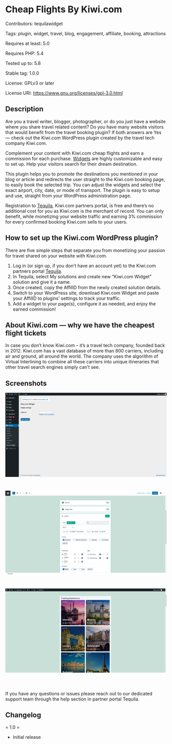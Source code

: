 # Cheap Flights By Kiwi<nowiki/>.com

Contributors: tequilawidget

Tags: plugin, widget, travel, blog, engagement, affiliate, booking, attractions

Requires at least: 5.0

Requires PHP: 5.4

Tested up to: 5.8

Stable tag: 1.0.0

License: GPLv3 or later

License URI: https://www.gnu.org/licenses/gpl-3.0.html

## Description

Are you a travel writer, blogger, photographer, or do you just have a website where you share travel related content? Do you have many website visitors that would benefit from the travel booking plugin? If both answers are Yes — check out the Kiwi<nowiki/>.com WordPress plugin created by the travel tech company Kiwi<nowiki/>.com.

Complement your content with Kiwi<nowiki/>.com cheap flights and earn a commission for each purchase. [Widgets](https://partners.kiwi.com/updated-kiwi-com-widget-makes-joining-the-travel-market-easy/?utm_source=wpplugin&utm_medium=marketplace&utm_campaign=widgets-wp-plugin) are highly customizable and easy to set up. Help your visitors search for their dream destination.

This plugin helps you to promote the destinations you mentioned in your blog or article and redirects the user straight to the Kiwi<nowiki/>.com booking page, to easily book the selected trip. You can adjust the widgets and select the exact airport, city, date, or mode of transport. The plugin is easy to setup and use, straight from your WordPress administration page.

Registration to [Tequila](https://partners.kiwi.com/our-solutions/tequila/?utm_source=wpplugin&utm_medium=marketplace&utm_campaign=widgets-wp-plugin), Kiwi<nowiki/>.com partners portal, is free and there’s no additional cost for you as Kiwi<nowiki/>.com is the merchant of record. You can only benefit, while monetizing your website traffic and earning 3% commission for every confirmed booking Kiwi<nowiki/>.com sells to your users.

## How to set up the Kiwi<nowiki/>.com WordPress plugin?

There are five simple steps that separate you from monetizing your passion for travel shared on your website with Kiwi<nowiki/>.com.

1. Log in (or sign up, if you don’t have an account yet) to the Kiwi<nowiki/>.com partners portal [Tequila](https://tequila.kiwi.com/portal/login).
2. In Tequila, select My solutions and create new “Kiwi<nowiki/>.com Widget” solution and give it a name.
3. Once created, copy the AffilID from the newly created solution details.
4. Switch to your WordPress site, download Kiwi<nowiki/>.com Widget and paste your AffilID to plugins’ settings to track your traffic.
5. Add a widget to your page(s), configure it as needed, and enjoy the earned commission!

## About Kiwi<nowiki/>.com — why we have the cheapest flight tickets

In case you don’t know Kiwi<nowiki/>.com – it’s a travel tech company, founded back in 2012. Kiwi<nowiki/>.com has a vast database of more than 800 carriers, including air and ground, all around the world. The company uses the algorithm of Virtual Interlining to combine all these carriers into unique itineraries that other travel search engines simply can’t see.

## Screenshots

<img src="./assets/screenshot-1.png" alt="Widget settings" style="margin-bottom: 40px">
<img src="./assets/screenshot-2.png" alt="Widget configuration" style="margin-bottom: 40px">
<img src="./assets/screenshot-3.png" alt="Widget preview" style="margin-bottom: 40px">

If you have any questions or issues please reach out to our dedicated support team through the help section in partner portal Tequila.

## Changelog

= 1.0 =

- Initial release
